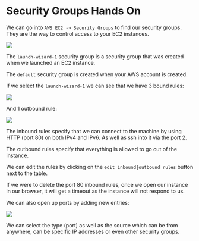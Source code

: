 # Security Groups Hands On

We can go into `AWS EC2 -> Security Groups` to find our security groups. They are the way to control access to your EC2 instances.

![](2021-09-07-17-02-26.png)

The `launch-wizard-1` security group is a security group that was created when we launched an EC2 instance.

The `default` security group is created when your AWS account is created.

If we select the `launch-wizard-1` we can see that we have 3 bound rules:

![](2021-09-07-17-04-23.png)

And 1 outbound rule:

![](2021-09-07-17-04-50.png)

The inbound rules specify that we can connect to the machine by using HTTP (port 80) on both IPv4 and IPv6. As well as ssh into it via the port 2.

The outbound rules specify that everything is allowed to go out of the instance.

We can edit the rules by clicking on the `edit inbound|outbound rules` button next to the table.

If we were to delete the port 80 inbound rules, once we open our instance in our browser, it will get a timeout as the instance will not respond to us.

We can also open up ports by adding new entries:

![](2021-09-07-17-10-55.png)

We can select the type (port) as well as the source which can be from anywhere, can be specific IP addresses or even other security groups.